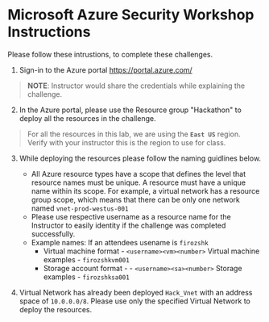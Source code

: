# Microsoft Azure Security Workshop Instructions

Please follow these intrustions, to complete these challenges.

1. Sign-in to the Azure portal https://portal.azure.com/
> **NOTE**: Instructor would share the credentials while explaining the challenge. 

2. In the Azure portal, please use the Resource group "Hackathon" to deploy all the resources in the challenge. 
> For all the resources in this lab, we are using the **`East US`** region. Verify with your instructor this is the region to use for class. 

3. While deploying the resources please follow the naming guidlines below. 
    + All Azure resource types have a scope that defines the level that resource names must be unique. A resource must have a unique name within its scope. For example, a virtual network has a resource group scope, which means that there can be only one network named `vnet-prod-westus-001` 
    + Please use respective username as a resource name for the Instructor to easily identity if the challenge was completed successfully. 
    + Example names: If an attendees usename is `firozshk` 
      * Virtual machine format - `<username><vm><number>`  Virtual machine examples - `firozshkvm001`
      * Storage account format - - `<username><sa><number>`  Storage examples - `firozshksa001`
 
4. Virtual Network has already been deployed `Hack_Vnet` with an address space of `10.0.0.0/8`. Please use only the specified Virtual Network to deploy the resources. 
